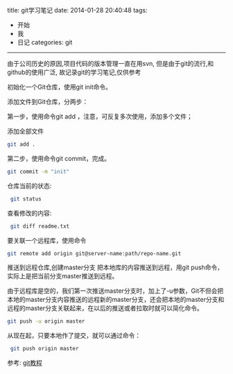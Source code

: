 title: git学习笔记
date: 2014-01-28 20:40:48
tags:
- 开始
- 我
- 日记 
categories: git
---

由于公司历史的原因,项目代码的版本管理一直在用svn,
	但是由于git的流行,和github的使用广泛, 故记录git的学习笔记,仅供参考

<!-- more -->

初始化一个Git仓库，使用git init命令。

添加文件到Git仓库，分两步：

第一步，使用命令git add <file>，注意，可反复多次使用，添加多个文件；

添加全部文件

```bash
git add .  
```


第二步，使用命令git commit，完成。

```bash
git commit -m "init"
```

仓库当前的状态:

```bash
 git status
 ```


查看修改的内容:

```bash
 git diff readme.txt 
```



要关联一个远程库，使用命令

```bash
git remote add origin git@server-name:path/repo-name.git
```

推送到远程仓库,创建master分支
把本地库的内容推送到远程，用git push命令，实际上是把当前分支master推送到远程。

由于远程库是空的，我们第一次推送master分支时，加上了-u参数，Git不但会把本地的master分支内容推送的远程新的master分支，还会把本地的master分支和远程的master分支关联起来，在以后的推送或者拉取时就可以简化命令。

```bash
git push -u origin master
```

从现在起，只要本地作了提交，就可以通过命令：

```bash
 git push origin master
 ```



参考:
	[git教程](http://www.liaoxuefeng.com/wiki/0013739516305929606dd18361248578c67b8067c8c017b000/001374027586935cf69c53637d8458c9aec27dd546a6cd6000)

